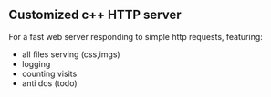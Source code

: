 ## Customized c++ HTTP server

For a fast web server responding to simple http requests, featuring:
- all files serving (css,imgs)
- logging
- counting visits
- anti dos (todo)